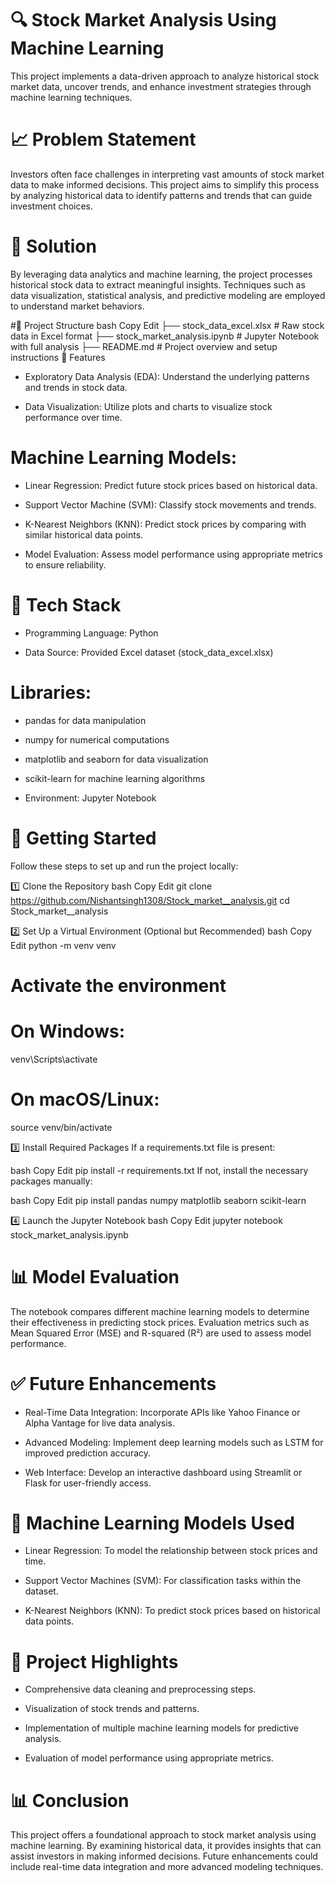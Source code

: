 # 🔍 Stock Market Analysis Using Machine Learning

This project implements a data-driven approach to analyze historical stock market data, uncover trends, and enhance investment strategies through machine learning techniques.

# 📈 Problem Statement

Investors often face challenges in interpreting vast amounts of stock market data to make informed decisions. This project aims to simplify this process by analyzing historical data to identify patterns and trends that can guide investment choices.

# 🔧 Solution

By leveraging data analytics and machine learning, the project processes historical stock data to extract meaningful insights. Techniques such as data visualization, statistical analysis, and predictive modeling are employed to understand market behaviors.

#📁 Project Structure
bash
Copy
Edit
├── stock_data_excel.xlsx             # Raw stock data in Excel format
├── stock_market_analysis.ipynb       # Jupyter Notebook with full analysis
├── README.md                         # Project overview and setup instructions
🔧 Features
 - Exploratory Data Analysis (EDA): Understand the underlying patterns and trends in stock data.

 - Data Visualization: Utilize plots and charts to visualize stock performance over time.

# Machine Learning Models:

 - Linear Regression: Predict future stock prices based on historical data.

 - Support Vector Machine (SVM): Classify stock movements and trends.

 - K-Nearest Neighbors (KNN): Predict stock prices by comparing with similar historical data points.

 - Model Evaluation: Assess model performance using appropriate metrics to ensure reliability.

# 🧰 Tech Stack

 - Programming Language: Python

 - Data Source: Provided Excel dataset (stock_data_excel.xlsx)

# Libraries:

 - pandas for data manipulation

 - numpy for numerical computations

 - matplotlib and seaborn for data visualization

 - scikit-learn for machine learning algorithms

 - Environment: Jupyter Notebook

# 🚀 Getting Started
Follow these steps to set up and run the project locally:

1️⃣ Clone the Repository
bash
Copy
Edit
git clone https://github.com/Nishantsingh1308/Stock_market__analysis.git
cd Stock_market__analysis

2️⃣ Set Up a Virtual Environment (Optional but Recommended)
bash
Copy
Edit
python -m venv venv
# Activate the environment
# On Windows:
venv\Scripts\activate
# On macOS/Linux:
source venv/bin/activate 

3️⃣ Install Required Packages
If a requirements.txt file is present:

bash
Copy
Edit
pip install -r requirements.txt
If not, install the necessary packages manually:

bash
Copy
Edit
pip install pandas numpy matplotlib seaborn scikit-learn

4️⃣ Launch the Jupyter Notebook
bash
Copy
Edit
jupyter notebook stock_market_analysis.ipynb

# 📊 Model Evaluation
The notebook compares different machine learning models to determine their effectiveness in predicting stock prices. Evaluation metrics such as Mean Squared Error (MSE) and R-squared (R²) are used to assess model performance.

# ✅ Future Enhancements
 - Real-Time Data Integration: Incorporate APIs like Yahoo Finance or Alpha Vantage for live data analysis.

 - Advanced Modeling: Implement deep learning models such as LSTM for improved prediction accuracy.

 - Web Interface: Develop an interactive dashboard using Streamlit or Flask for user-friendly access.

# 🔢 Machine Learning Models Used

 - Linear Regression: To model the relationship between stock prices and time.

 - Support Vector Machines (SVM): For classification tasks within the dataset.

 - K-Nearest Neighbors (KNN): To predict stock prices based on historical data points.

# 📂 Project Highlights

 - Comprehensive data cleaning and preprocessing steps.

 - Visualization of stock trends and patterns.

 - Implementation of multiple machine learning models for predictive analysis.

 - Evaluation of model performance using appropriate metrics.

# 📊 Conclusion

This project offers a foundational approach to stock market analysis using machine learning. By examining historical data, it provides insights that can assist investors in making informed decisions. Future enhancements could include real-time data integration and more advanced modeling techniques.
